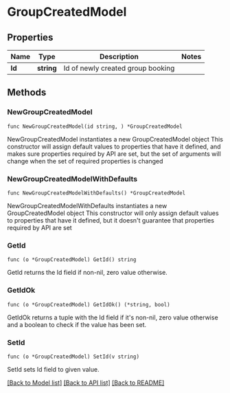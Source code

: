 # GroupCreatedModel

## Properties

Name | Type | Description | Notes
------------ | ------------- | ------------- | -------------
**Id** | **string** | Id of newly created group booking | 

## Methods

### NewGroupCreatedModel

`func NewGroupCreatedModel(id string, ) *GroupCreatedModel`

NewGroupCreatedModel instantiates a new GroupCreatedModel object
This constructor will assign default values to properties that have it defined,
and makes sure properties required by API are set, but the set of arguments
will change when the set of required properties is changed

### NewGroupCreatedModelWithDefaults

`func NewGroupCreatedModelWithDefaults() *GroupCreatedModel`

NewGroupCreatedModelWithDefaults instantiates a new GroupCreatedModel object
This constructor will only assign default values to properties that have it defined,
but it doesn't guarantee that properties required by API are set

### GetId

`func (o *GroupCreatedModel) GetId() string`

GetId returns the Id field if non-nil, zero value otherwise.

### GetIdOk

`func (o *GroupCreatedModel) GetIdOk() (*string, bool)`

GetIdOk returns a tuple with the Id field if it's non-nil, zero value otherwise
and a boolean to check if the value has been set.

### SetId

`func (o *GroupCreatedModel) SetId(v string)`

SetId sets Id field to given value.



[[Back to Model list]](../README.md#documentation-for-models) [[Back to API list]](../README.md#documentation-for-api-endpoints) [[Back to README]](../README.md)


